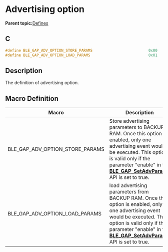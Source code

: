 # Advertising option

**Parent topic:**[Defines](GUID-FB430BFE-A9A9-473D-A588-1240BBD25ADD.md)

## C

```c
#define BLE_GAP_ADV_OPTION_STORE_PARAMS                         0x00
#define BLE_GAP_ADV_OPTION_LOAD_PARAMS                          0x01
```

## Description

The definition of advertising option.

## Macro Definition

|Macro|Description|
|-----|-----------|
|BLE\_GAP\_ADV\_OPTION\_STORE\_PARAMS|Store advertising parameters to BACKUP RAM. Once this option is enabled, only one advertising event would be executed. This option is valid only if the parameter "enable" in the **[BLE\_GAP\_SetAdvParams](GUID-E90309B9-B8BE-48A5-B12F-170E390C42E7.md)** API is set to true.|
|BLE\_GAP\_ADV\_OPTION\_LOAD\_PARAMS|load advertising parameters from BACKUP RAM. Once this option is enabled, only one advertising event would be executed. This option is valid only if the parameter "enable" in the **[BLE\_GAP\_SetAdvParams](GUID-E90309B9-B8BE-48A5-B12F-170E390C42E7.md)** API is set to true.|

